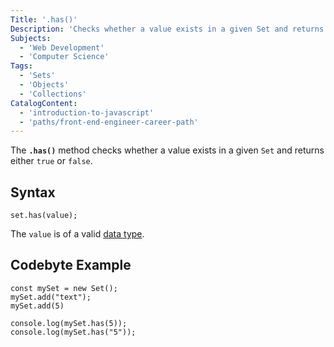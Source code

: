 ```yaml
---
Title: '.has()'
Description: 'Checks whether a value exists in a given Set and returns either true or false.'
Subjects:
  - 'Web Development'
  - 'Computer Science'
Tags:
  - 'Sets'
  - 'Objects'
  - 'Collections'
CatalogContent:
  - 'introduction-to-javascript'
  - 'paths/front-end-engineer-career-path'
---
```


The **`.has()`** method checks whether a value exists in a given `Set` and returns either `true` or `false`.

## Syntax

```pseudo
set.has(value);
```

The `value` is of a valid [data type](https://www.codecademy.com/resources/docs/javascript/data-types).

## Codebyte Example

```codebyte/javascript
const mySet = new Set();
mySet.add("text");
mySet.add(5)

console.log(mySet.has(5));
console.log(mySet.has("5"));
```
